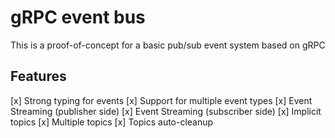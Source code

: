 # gRPC event bus

This is a proof-of-concept for a basic pub/sub event system based on gRPC

## Features

[x] Strong typing for events
[x] Support for multiple event types
[x] Event Streaming (publisher side)
[x] Event Streaming (subscriber side)
[x] Implicit topics
[x] Multiple topics
[x] Topics auto-cleanup